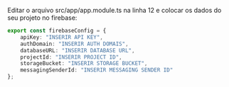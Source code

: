 Editar o arquivo src/app/app.module.ts na linha 12 e colocar os dados do seu projeto no firebase:

```typescript
export const firebaseConfig = {
    apiKey: "INSERIR API KEY",
    authDomain: "INSERIR AUTH DOMAIS",
    databaseURL: "INSERIR DATABASE URL",
    projectId: "INSERIR PROJECT ID",
    storageBucket: "INSERIR STORAGE BUCKET",
    messagingSenderId: "INSERIR MESSAGING SENDER ID"
};
```
